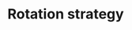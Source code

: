 # Rotation strategy

[.de]: ../../de/src/smart-recycle.md
[.source]: https://www.linux-tips-and-tricks.de/en/smart-recycle
[.source]: https://www.linux-tips-and-tricks.de/de/rotationsstrategie
